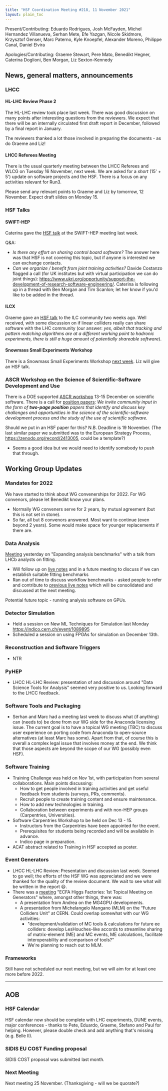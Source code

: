 ```yaml
---
title: "HSF Coordination Meeting #218, 11 November 2021"
layout: plain_toc
---
```


Present/Contributing: Eduardo Rodrigues, Josh McFayden, Michel Hernandez Villanueva, Serhan Mete, Efe Yazgan, Nicole Skidmore, Krzysztof Genser, Marc Paterno, Kyle Knoepfel, Alexander Moreno, Philippe Canal, Daniel Elvira

Apologies/Contributing: Graeme Stewart, Pere Mato, Benedikt Hegner, Caterina Doglioni, Ben Morgan, Liz Sexton-Kennedy

## News, general matters, announcements

### LHCC

#### HL-LHC Review Phase 2

The HL-LHC review took place last week. There was good discussion on many points after interesting questions from the reviewers. We expect that there will be an internally circulated first draft report in December, followed by a final report in January.

The reviewers thanked a lot those involved in preparing the documents - as do Graeme and Liz!

#### LHCC Referees Meeting

There is the usual quarterly meeting between the LHCC Referees and WLCG on Tuesday 16 November, next week. We are asked for a *short* (15' + 5') update on software projects and the HSF. There is a focus on any activities relevant for Run3.

Please send any relevant points to Graeme and Liz by tomorrow, 12 November. Expect draft slides on Monday 15.

### HSF Talks

#### SWIFT-HEP

Caterina gave the [HSF talk](https://indico.cern.ch/event/1033028/contributions/4551806/attachments/2337826/3985074/20211102%20-%20SwiftHEP_Excalibur%20-%20HSF-6.pdf) at the SWIFT-HEP meeting last week.

Q&A:

- _Is there any effort on sharing control board software?_ The answer here was that HSF is not covering this topic, but if anyone is interested we can exchange contacts.
- _Can we organize / benefit from joint training activities?_ Davide Costanzo flagged a call (for UK institutes but with virtual participation we can do joint things):  <https://www.ukri.org/opportunity/support-the-development-of-research-software-engineering/>. Caterina is following up in a thread with Ben Morgan and Tim Scanlon; let her know if you'd like to be added in the thread.

#### ILCX

Graeme gave an [HSF talk](https://agenda.linearcollider.org/event/9211/contributions/49168/) to the ILC community two weeks ago. Well received, with some discussion on if linear colliders really can share software with the LHC community (our answer: *yes, albeit that tracking and pattern matching algorithms are at a different working point to hadronic experiments, there is still a huge amount of potentially shareable software*).

#### Snowmass Small Experiments Workshop

There is a Snowmass Small Experiments Workshop [next week](https://indico.physics.lbl.gov/event/1756/overview). Liz will give an HSF talk.

### ASCR Workshop on the Science of Scientific-Software Development and Use

There is a DOE supported [ASCR workshop](https://web.cvent.com/event/1b7d7c3a-e9b4-409d-ae2b-284779cfe72f/summary) 13-15 December on scientific software. There is a call for [position papers](https://web.cvent.com/event/1b7d7c3a-e9b4-409d-ae2b-284779cfe72f/websitePage:5c30ffe5-b577-491f-8d8d-1f745b03e9ec): *We invite community input in the form of **two-page position** papers that identify and discuss key challenges and opportunities in the science of the scientific-software development process and the study of the use of scientific software.*

Should we put in an HSF paper for this? N.B. Deadline is 19 November. (The last similar paper we submitted was to the European Strategy Process, <https://zenodo.org/record/2413005>, could be a template?)

- Seems a good idea but we would need to identify somebody to push that through.

## Working Group Updates

### Mandates for 2022

We have started to think about WG convenerships for 2022. For WG convenors, please let Benedikt know your plans.

- Normally WG conveners serve for 2 years, by mutual agreement (but this is not set in stone).
- So far, all but 8 convenors answered. Most want to continue (even beyond 2 years). Some would make space for younger replacements if there are.

### Data Analysis

[Meeting](https://indico.cern.ch/event/1094888/) yesterday on "Expanding analysis benchmarks" with a talk from LHCb analysts on fitting.

- Will follow up on [live notes](https://docs.google.com/document/d/15z2bO8BFFLarqRiEiKdvxCRPj5nX8H4l-lbnQgR3FFY/edit#) and in a future meeting to discuss if we can establish suitable fitting benchmarks
- Ran out of time to discuss workflow benchmarks - asked people to refer and contribute to [previous live notes](https://docs.google.com/document/d/10XVZm859rjRudImRGtcyKKWFhPLzPVGdr0T4w3Eriqg/edit#heading=h.hcubs8cy4y7c) which will be consolidated and discussed at the next meeting.

Potential future topic - running analysis software on GPUs.

### Detector Simulation

- Held a session on New ML Techniques for Simulation last Monday <https://indico.cern.ch/event/1089895>
- Scheduled a session on using FPGAs for simulation on December 13th.

### Reconstruction and Software Triggers

- NTR

### PyHEP

- LHCC HL-LHC Review: presentation of and discussion around "Data Science Tools for Analysis" seemed very positive to us. Looking forward to the LHCC feedback.

### Software Tools and Packaging

- Serhan and Marc had a meeting last week to discuss what (if anything) can (needs to) be done from our WG side for the Anaconda licensing issue. The current goal is to have a topical WG meeting (TBC) to discuss user experience on porting code from Anaconda to open-source alternatives (at least Marc has some). Apart from that, of course this is overall a complex legal issue that involves money at the end. We think that those aspects are beyond the scope of our WG (possibly even HSF).

### Software Training

- Training Challenge was held on Nov 1st, with participation from several collaborations. Main points discussing:
  - How to get people involved in training activities and get useful feedback from students (surveys, PRs, comments).
  - Recruit people to create training content and ensure maintenance.
  - How to add new technologies in training.
  - Collaboration between experiments and with non-HEP groups (Carpentries, Universities).
- Software Carpentries Workshop to be held on Dec 13 - 15.
  - Instructors from the Carpentries have been appointed for the event.
  - Prerequisites for students being recorded and will be available in advance.
  - Indico page in preparation.
- ACAT abstract related to Training in HSF accepted as poster.

### Event Generators

- LHCC HL-LHC Review: Presentation and discussion last week. Seemed to go well; the efforts of the HSF WG was appreciated and we were thanked for the quality of the review document. We wait to see what will be written in the report :smiley:.
- There was a [meeting](https://indico.cern.ch/event/1078675) "ECFA Higgs Factories: 1st Topical Meeting on Generators" where, amongst other things, there was:
  - A presentation from Andrea on the MG4GPU developments.
  - A presentation from Michelangelo Mangano (MLM) on the “Future Colliders Unit" at CERN. Could overlap somewhat with our WG activities:
    - "development/validation of MC tools & calculations for future ee colliders: develop LesHouches-like accords to streamline sharing of matrix-element (ME) and MC events, ME calculations, facilitate interoperability and comparison of tools?"
    - We're planning to reach out to MLM.

### Frameworks

Still have not scheduled our next meeting, but we will aim for at least one more before 2022.

---

## AOB

### HSF Calendar

HSF calendar now should be complete with LHC experiments, DUNE events, major conferences - thanks to Pete, Eduardo, Graeme, Stefano and Paul for helping. However, please double check and add anything that's missing (e.g. Belle II).

### SIDIS EU COST Funding proposal

SIDIS COST proposal was submitted last month.

### Next Meeting

Next meeting 25 November. (Thanksgiving - will we be quorate?)
